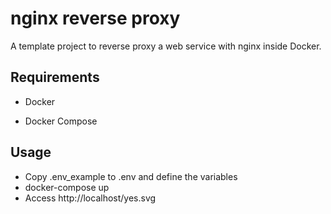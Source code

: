 # nginx reverse proxy

A template project to reverse proxy a web service with
nginx inside Docker.

## Requirements

* Docker

* Docker Compose

## Usage

* Copy .env_example to .env and define the variables
* docker-compose up
* Access http://localhost/yes.svg
